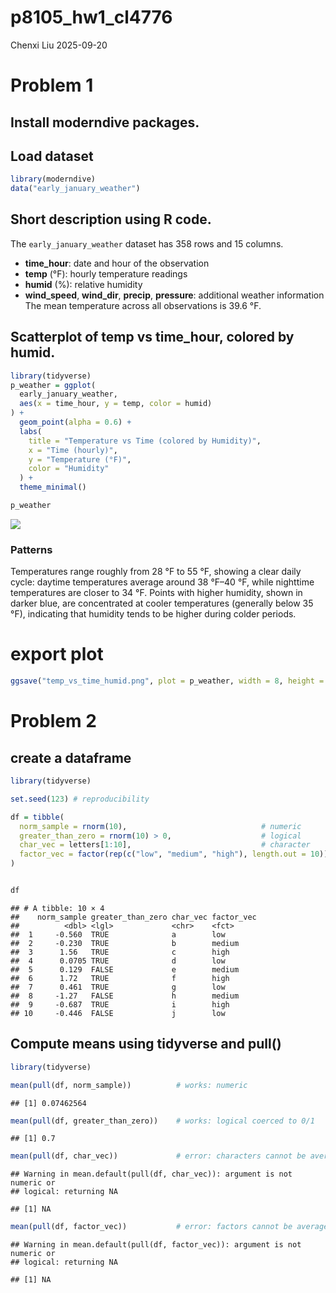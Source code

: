 p8105_hw1_cl4776
================
Chenxi Liu
2025-09-20

# Problem 1

## Install moderndive packages.

## Load dataset

``` r
library(moderndive)
data("early_january_weather")
```

## Short description using R code.

The `early_january_weather` dataset has 358 rows and 15 columns.  
- **time_hour**: date and hour of the observation  
- **temp** (°F): hourly temperature readings  
- **humid** (%): relative humidity  
- **wind_speed**, **wind_dir**, **precip**, **pressure**: additional
weather information  
The mean temperature across all observations is 39.6 °F.

## Scatterplot of temp vs time_hour, colored by humid.

``` r
library(tidyverse)
p_weather = ggplot(
  early_january_weather,
  aes(x = time_hour, y = temp, color = humid)
) +
  geom_point(alpha = 0.6) +
  labs(
    title = "Temperature vs Time (colored by Humidity)",
    x = "Time (hourly)",
    y = "Temperature (°F)",
    color = "Humidity"
  ) +
  theme_minimal()

p_weather
```

![](p8105_hw1_cl4776_files/figure-gfm/unnamed-chunk-2-1.png)<!-- -->

### Patterns

Temperatures range roughly from 28 °F to 55 °F, showing a clear daily
cycle: daytime temperatures average around 38 °F–40 °F, while nighttime
temperatures are closer to 34 °F. Points with higher humidity, shown in
darker blue, are concentrated at cooler temperatures (generally below 35
°F), indicating that humidity tends to be higher during colder periods.

# export plot

``` r
ggsave("temp_vs_time_humid.png", plot = p_weather, width = 8, height = 5, dpi = 300)
```

# Problem 2

## create a dataframe

``` r
library(tidyverse)

set.seed(123) # reproducibility

df = tibble(
  norm_sample = rnorm(10),                              # numeric
  greater_than_zero = rnorm(10) > 0,                    # logical
  char_vec = letters[1:10],                             # character
  factor_vec = factor(rep(c("low", "medium", "high"), length.out = 10))  # factor
)


df
```

    ## # A tibble: 10 × 4
    ##    norm_sample greater_than_zero char_vec factor_vec
    ##          <dbl> <lgl>             <chr>    <fct>     
    ##  1     -0.560  TRUE              a        low       
    ##  2     -0.230  TRUE              b        medium    
    ##  3      1.56   TRUE              c        high      
    ##  4      0.0705 TRUE              d        low       
    ##  5      0.129  FALSE             e        medium    
    ##  6      1.72   TRUE              f        high      
    ##  7      0.461  TRUE              g        low       
    ##  8     -1.27   FALSE             h        medium    
    ##  9     -0.687  TRUE              i        high      
    ## 10     -0.446  FALSE             j        low

## Compute means using tidyverse and pull()

``` r
library(tidyverse)

mean(pull(df, norm_sample))          # works: numeric
```

    ## [1] 0.07462564

``` r
mean(pull(df, greater_than_zero))    # works: logical coerced to 0/1
```

    ## [1] 0.7

``` r
mean(pull(df, char_vec))             # error: characters cannot be averaged
```

    ## Warning in mean.default(pull(df, char_vec)): argument is not numeric or
    ## logical: returning NA

    ## [1] NA

``` r
mean(pull(df, factor_vec))           # error: factors cannot be averaged directly
```

    ## Warning in mean.default(pull(df, factor_vec)): argument is not numeric or
    ## logical: returning NA

    ## [1] NA
